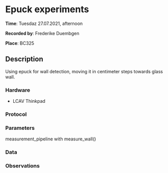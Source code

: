 # Epuck experiments

__Time__: Tuesdaz 27.07.2021, afternoon

__Recorded by__: Frederike Duembgen

__Place__: BC325

## Description

Using epuck for wall detection, moving it in centimeter steps towards glass wall.

###  Hardware
<!--
Checklist: 
- Drone number
- Speaker type
- Microphone type
- Motors for linear/rotational movement
- Computer
- Drone type, decks used
- Soundcard
-->

- LCAV Thinkpad

### Protocol


### Parameters
<!--
Checklist: 
If available:
- parameters file location
- soundcard settings

Otherwise: 
- Sampling rate
- Motor thrust value 
- Audio files used
- Scripts used
- Other parameters used
-->

measurement_pipeline with measure_wall()

### Data
<!--
Explain folder naming etc. 
-->

### Observations
<!--
Anything unusual that happened during the experiments, such as
- Background noise
- Connection problems, low data rates, etc. 
- Hardware (battery failures, broken parts, etc)
-->
